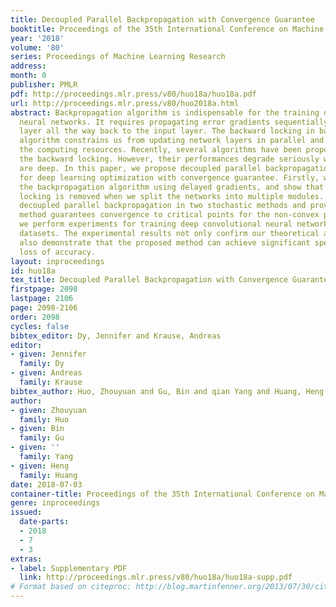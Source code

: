 ```yaml
---
title: Decoupled Parallel Backpropagation with Convergence Guarantee
booktitle: Proceedings of the 35th International Conference on Machine Learning
year: '2018'
volume: '80'
series: Proceedings of Machine Learning Research
address: 
month: 0
publisher: PMLR
pdf: http://proceedings.mlr.press/v80/huo18a/huo18a.pdf
url: http://proceedings.mlr.press/v80/huo2018a.html
abstract: Backpropagation algorithm is indispensable for the training of feedforward
  neural networks. It requires propagating error gradients sequentially from the output
  layer all the way back to the input layer. The backward locking in backpropagation
  algorithm constrains us from updating network layers in parallel and fully leveraging
  the computing resources. Recently, several algorithms have been proposed for breaking
  the backward locking. However, their performances degrade seriously when networks
  are deep. In this paper, we propose decoupled parallel backpropagation algorithm
  for deep learning optimization with convergence guarantee. Firstly, we decouple
  the backpropagation algorithm using delayed gradients, and show that the backward
  locking is removed when we split the networks into multiple modules. Then, we utilize
  decoupled parallel backpropagation in two stochastic methods and prove that our
  method guarantees convergence to critical points for the non-convex problem. Finally,
  we perform experiments for training deep convolutional neural networks on benchmark
  datasets. The experimental results not only confirm our theoretical analysis, but
  also demonstrate that the proposed method can achieve significant speedup without
  loss of accuracy.
layout: inproceedings
id: huo18a
tex_title: Decoupled Parallel Backpropagation with Convergence Guarantee
firstpage: 2098
lastpage: 2106
page: 2098-2106
order: 2098
cycles: false
bibtex_editor: Dy, Jennifer and Krause, Andreas
editor:
- given: Jennifer
  family: Dy
- given: Andreas
  family: Krause
bibtex_author: Huo, Zhouyuan and Gu, Bin and qian Yang and Huang, Heng
author:
- given: Zhouyuan
  family: Huo
- given: Bin
  family: Gu
- given: ''
  family: Yang
- given: Heng
  family: Huang
date: 2018-07-03
container-title: Proceedings of the 35th International Conference on Machine Learning
genre: inproceedings
issued:
  date-parts:
  - 2018
  - 7
  - 3
extras:
- label: Supplementary PDF
  link: http://proceedings.mlr.press/v80/huo18a/huo18a-supp.pdf
# Format based on citeproc: http://blog.martinfenner.org/2013/07/30/citeproc-yaml-for-bibliographies/
---
```

